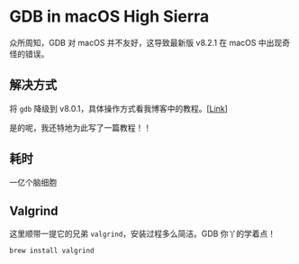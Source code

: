 # GDB in macOS High Sierra

众所周知，GDB 对 macOS 并不友好，这导致最新版 v8.2.1 在 macOS 中出现奇怪的错误。

## 解决方式

将 `gdb` 降级到 v8.0.1，具体操作方式看我博客中的教程。[[Link](https://nichenjie.com/c/how-to-install-gdb-in-macos-high-sierra/)]

是的呢，我还特地为此写了一篇教程！！

## 耗时

一亿个脑细胞

## Valgrind

这里顺带一提它的兄弟 `valgrind`，安装过程多么简洁。GDB 你丫的学着点！

```bash
brew install valgrind
```